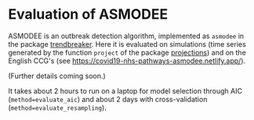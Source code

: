# Evaluation of ASMODEE

ASMODEE is an outbreak detection algorithm, implemented as `asmodee` in the package [trendbreaker](https://github.com/reconhub/trendbreaker). Here it is evaluated on simulations (time series generated by the function `project` of the package [projections](https://github.com/reconhub/projections)) and on the English CCG's (see https://covid19-nhs-pathways-asmodee.netlify.app/).

(Further details coming soon.)

It takes about 2 hours to run on a laptop for model selection through AIC (`method=evaluate_aic`) and about 2 days with cross-validation (`method=evaluate_resampling`).

